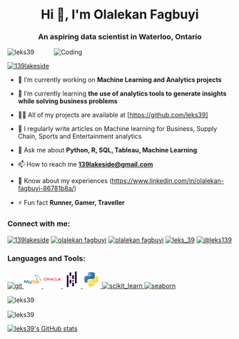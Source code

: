 <h1 align="center">Hi 👋, I'm Olalekan Fagbuyi</h1>
<h3 align="center">An aspiring data scientist in Waterloo, Ontario</h3>
<img align="right" alt="Coding" width="400" src=https://d2o2utebsixu4k.cloudfront.net/media/images/1646394984771-01.png>
<p align="left"> <img src="https://komarev.com/ghpvc/?username=leks39&label=Profile%20views&color=0e75b6&style=flat" alt="leks39" /> </p>

<p align="left"> <a href="https://twitter.com/139lakeside" target="blank"><img src="https://img.shields.io/twitter/follow/139lakeside?logo=twitter&style=for-the-badge" alt="139lakeside" /></a> </p>

- 🔭 I’m currently working on **Machine Learning and Analytics projects**

- 🌱 I’m currently learning **the use of analytics tools to generate insights while solving business problems**

- 👨‍💻 All of my projects are available at [https://github.com/leks39]

- 📝 I regularly write articles on Machine learning for Business, Supply Chain, Sports and Entertainment analytics

- 💬 Ask me about **Python, R, SQL, Tableau, Machine Learning**

- 📫 How to reach me **139lakeside@gmail.com**

- 📄 Know about my experiences (https://www.linkedin.com/in/olalekan-fagbuyi-86781b8a/)

- ⚡ Fun fact **Runner, Gamer, Traveller**

<h3 align="left">Connect with me:</h3>
<p align="left">
<a href="https://twitter.com/139lakeside" target="blank"><img align="center" src="https://raw.githubusercontent.com/rahuldkjain/github-profile-readme-generator/master/src/images/icons/Social/twitter.svg" alt="139lakeside" height="30" width="40" /></a>
<a href="https://linkedin.com/in/olalekan fagbuyi" target="blank"><img align="center" src="https://raw.githubusercontent.com/rahuldkjain/github-profile-readme-generator/master/src/images/icons/Social/linked-in-alt.svg" alt="olalekan fagbuyi" height="30" width="40" /></a>
<a href="https://kaggle.com/olalekan fagbuyi" target="blank"><img align="center" src="https://raw.githubusercontent.com/rahuldkjain/github-profile-readme-generator/master/src/images/icons/Social/kaggle.svg" alt="olalekan fagbuyi" height="30" width="40" /></a>
<a href="https://instagram.com/leks_39" target="blank"><img align="center" src="https://raw.githubusercontent.com/rahuldkjain/github-profile-readme-generator/master/src/images/icons/Social/instagram.svg" alt="leks_39" height="30" width="40" /></a>
<a href="https://medium.com/@leks139" target="blank"><img align="center" src="https://raw.githubusercontent.com/rahuldkjain/github-profile-readme-generator/master/src/images/icons/Social/medium.svg" alt="@leks139" height="30" width="40" /></a>
</p>

<h3 align="left">Languages and Tools:</h3>
<p align="left"> <a href="https://git-scm.com/" target="_blank" rel="noreferrer"> <img src="https://www.vectorlogo.zone/logos/git-scm/git-scm-icon.svg" alt="git" width="40" height="40"/> </a> <a href="https://www.mysql.com/" target="_blank" rel="noreferrer"> <img src="https://raw.githubusercontent.com/devicons/devicon/master/icons/mysql/mysql-original-wordmark.svg" alt="mysql" width="40" height="40"/> </a> <a href="https://www.oracle.com/" target="_blank" rel="noreferrer"> <img src="https://raw.githubusercontent.com/devicons/devicon/master/icons/oracle/oracle-original.svg" alt="oracle" width="40" height="40"/> </a> <a href="https://pandas.pydata.org/" target="_blank" rel="noreferrer"> <img src="https://raw.githubusercontent.com/devicons/devicon/2ae2a900d2f041da66e950e4d48052658d850630/icons/pandas/pandas-original.svg" alt="pandas" width="40" height="40"/> </a> <a href="https://www.python.org" target="_blank" rel="noreferrer"> <img src="https://raw.githubusercontent.com/devicons/devicon/master/icons/python/python-original.svg" alt="python" width="40" height="40"/> </a> <a href="https://scikit-learn.org/" target="_blank" rel="noreferrer"> <img src="https://upload.wikimedia.org/wikipedia/commons/0/05/Scikit_learn_logo_small.svg" alt="scikit_learn" width="40" height="40"/> </a> <a href="https://seaborn.pydata.org/" target="_blank" rel="noreferrer"> <img src="https://seaborn.pydata.org/_images/logo-mark-lightbg.svg" alt="seaborn" width="40" height="40"/> </a> </p>

<p><img align="center" src="https://github-readme-stats.vercel.app/api/top-langs?username=leks39&show_icons=true&locale=en&layout=compact" alt="leks39" /></p>

<p><img align="center" src="https://github-readme-streak-stats.herokuapp.com/?user=leks39&" alt="leks39" /></p>

[![leks39's GitHub stats](https://github-readme-stats.vercel.app/api?username=leks39)](https://github.com/leks39/github-readme-stats)


